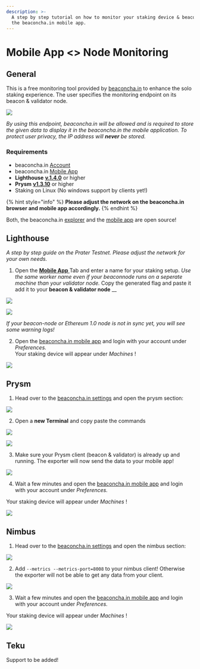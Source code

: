 ```yaml
---
description: >-
  A step by step tutorial on how to monitor your staking device & beaconnode on
  the beaconcha.in mobile app.
---
```


# Mobile App &lt;&gt; Node Monitoring

## General

This is a free monitoring tool provided by [beaconcha.in](https://beaconcha.in/) to enhance the solo staking experience. The user specifies the monitoring endpoint on its beacon & validator node.

![](../.gitbook/assets/image%20%28209%29.png)

_By using this endpoint, beaconcha.in will be allowed and is required to store the given data to display it in the beaconcha.in the mobile application. To protect user privacy, the IP address will **never** be stored._

### **Requirements**

* beaconcha.in [Account](https://beaconcha.in/register) 
* beaconcha.in [Mobile App](https://beaconcha.in/mobile) 
* **Lighthouse**  [**v.1.4.0**](https://github.com/sigp/lighthouse/releases) or higher
* **Prysm** [**v1.3.10**](https://github.com/prysmaticlabs/prysm/releases) or higher
* Staking on Linux \(No windows support by clients yet!\)

{% hint style="info" %}
**Please adjust the network on the beaconcha.in browser and mobile app accordingly.**
{% endhint %}

Both, the beaconcha.in [explorer](https://github.com/gobitfly/eth2-beaconchain-explorer) and the [mobile app](https://github.com/gobitfly/eth2-beaconchain-explorer-app) are open source!

## Lighthouse

_A step by step guide on the Prater Testnet. Please adjust the network for your own needs._

1. Open the [**Mobile App** ](https://beaconcha.in/user/settings#app)Tab and enter a name for your staking setup.   _Use the same worker name even if your beaconnode runs on a seperate machine than your validator node._  Copy the generated flag and paste it add it to your **beacon & validator node** __

![](../.gitbook/assets/mspaint_2021-08-05_08-47-46.png)

![](../.gitbook/assets/mspaint_2021-08-05_08-59-42.png)

_If your beacon-node or Ethereum 1.0 node is not in sync yet, you will see some warning logs!_

  
2. Open the [beaconcha.in mobile app](https://beaconcha.in/mobile) and login with your account under _Preferences._    
Your staking device will appear under _Machines_ !  

![](../.gitbook/assets/grafik%20%285%29.png)

## Prysm

1. Head over to the [beaconcha.in settings](https://beaconcha.in/user/settings#app) and open the prysm section:

![](../.gitbook/assets/firefox_2021-08-05_09-51-26.png)

2. Open a **new Terminal** and copy paste the commands

![](../.gitbook/assets/anydesk_2021-08-05_09-09-52.png)

![](../.gitbook/assets/mspaint_2021-08-05_09-53-29.png)

3. Make sure your Prysm client \(beacon & validator\) is already up and running. The exporter will now send the data to your mobile app!

![](../.gitbook/assets/mspaint_2021-08-05_09-55-15.png)

4. Wait a few minutes and open the [beaconcha.in mobile app](https://beaconcha.in/mobile) and login with your account under _Preferences._    
  
Your staking device will appear under _Machines_ !  

![](../.gitbook/assets/grafik%20%285%29.png)

## Nimbus

1. Head over to the [beaconcha.in settings](https://beaconcha.in/user/settings#app) and open the nimbus section:

![](../.gitbook/assets/mspaint_2021-08-05_10-14-30.png)

2. Add `--metrics --metrics-port=8008` to your nimbus client! Otherwise the exporter will not be able to get any data from your client.

![](../.gitbook/assets/mspaint_2021-08-05_10-13-08.png)

3. Wait a few minutes and open the [beaconcha.in mobile app](https://beaconcha.in/mobile) and login with your account under _Preferences._    
  
Your staking device will appear under _Machines_ !  

![](../.gitbook/assets/grafik%20%285%29.png)

## Teku

Support to be added!

